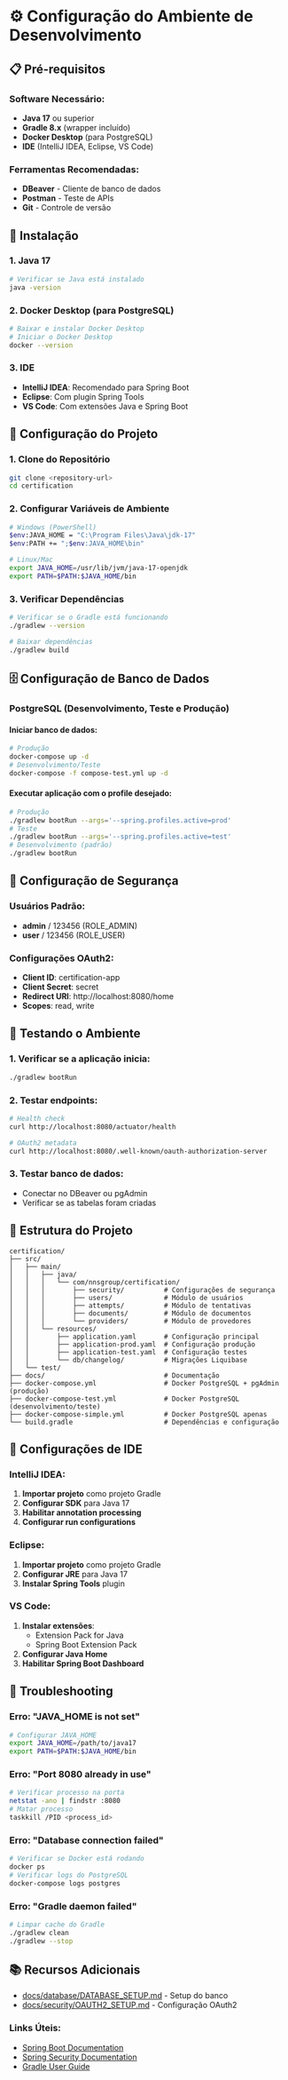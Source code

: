 # ⚙️ Configuração do Ambiente de Desenvolvimento

## 📋 Pré-requisitos

### Software Necessário:
- **Java 17** ou superior
- **Gradle 8.x** (wrapper incluído)
- **Docker Desktop** (para PostgreSQL)
- **IDE** (IntelliJ IDEA, Eclipse, VS Code)

### Ferramentas Recomendadas:
- **DBeaver** - Cliente de banco de dados
- **Postman** - Teste de APIs
- **Git** - Controle de versão

## 🚀 Instalação

### 1. Java 17
```bash
# Verificar se Java está instalado
java -version
```

### 2. Docker Desktop (para PostgreSQL)
```bash
# Baixar e instalar Docker Desktop
# Iniciar o Docker Desktop
docker --version
```

### 3. IDE
- **IntelliJ IDEA**: Recomendado para Spring Boot
- **Eclipse**: Com plugin Spring Tools
- **VS Code**: Com extensões Java e Spring Boot

## 🔧 Configuração do Projeto

### 1. Clone do Repositório
```bash
git clone <repository-url>
cd certification
```

### 2. Configurar Variáveis de Ambiente
```bash
# Windows (PowerShell)
$env:JAVA_HOME = "C:\Program Files\Java\jdk-17"
$env:PATH += ";$env:JAVA_HOME\bin"

# Linux/Mac
export JAVA_HOME=/usr/lib/jvm/java-17-openjdk
export PATH=$PATH:$JAVA_HOME/bin
```

### 3. Verificar Dependências
```bash
# Verificar se o Gradle está funcionando
./gradlew --version

# Baixar dependências
./gradlew build
```

## 🗄️ Configuração de Banco de Dados

### PostgreSQL (Desenvolvimento, Teste e Produção)

#### Iniciar banco de dados:
```bash
# Produção
docker-compose up -d
# Desenvolvimento/Teste
docker-compose -f compose-test.yml up -d
```

#### Executar aplicação com o profile desejado:
```bash
# Produção
./gradlew bootRun --args='--spring.profiles.active=prod'
# Teste
./gradlew bootRun --args='--spring.profiles.active=test'
# Desenvolvimento (padrão)
./gradlew bootRun
```

## 🔐 Configuração de Segurança

### Usuários Padrão:
- **admin** / 123456 (ROLE_ADMIN)
- **user** / 123456 (ROLE_USER)

### Configurações OAuth2:
- **Client ID**: certification-app
- **Client Secret**: secret
- **Redirect URI**: http://localhost:8080/home
- **Scopes**: read, write

## 🧪 Testando o Ambiente

### 1. Verificar se a aplicação inicia:
```bash
./gradlew bootRun
```

### 2. Testar endpoints:
```bash
# Health check
curl http://localhost:8080/actuator/health

# OAuth2 metadata
curl http://localhost:8080/.well-known/oauth-authorization-server
```

### 3. Testar banco de dados:
- Conectar no DBeaver ou pgAdmin
- Verificar se as tabelas foram criadas

## 📁 Estrutura do Projeto

```
certification/
├── src/
│   ├── main/
│   │   ├── java/
│   │   │   └── com/nnsgroup/certification/
│   │   │       ├── security/          # Configurações de segurança
│   │   │       ├── users/             # Módulo de usuários
│   │   │       ├── attempts/          # Módulo de tentativas
│   │   │       ├── documents/         # Módulo de documentos
│   │   │       └── providers/         # Módulo de provedores
│   │   └── resources/
│   │       ├── application.yaml       # Configuração principal
│   │       ├── application-prod.yaml  # Configuração produção
│   │       ├── application-test.yaml  # Configuração testes
│   │       └── db/changelog/          # Migrações Liquibase
│   └── test/
├── docs/                              # Documentação
├── docker-compose.yml                 # Docker PostgreSQL + pgAdmin (produção)
├── docker-compose-test.yml            # Docker PostgreSQL (desenvolvimento/teste)
├── docker-compose-simple.yml          # Docker PostgreSQL apenas
└── build.gradle                       # Dependências e configuração
```

## 🔧 Configurações de IDE

### IntelliJ IDEA:
1. **Importar projeto** como projeto Gradle
2. **Configurar SDK** para Java 17
3. **Habilitar annotation processing**
4. **Configurar run configurations**

### Eclipse:
1. **Importar projeto** como projeto Gradle
2. **Configurar JRE** para Java 17
3. **Instalar Spring Tools** plugin

### VS Code:
1. **Instalar extensões**:
   - Extension Pack for Java
   - Spring Boot Extension Pack
2. **Configurar Java Home**
3. **Habilitar Spring Boot Dashboard**

## 🚨 Troubleshooting

### Erro: "JAVA_HOME is not set"
```bash
# Configurar JAVA_HOME
export JAVA_HOME=/path/to/java17
export PATH=$PATH:$JAVA_HOME/bin
```

### Erro: "Port 8080 already in use"
```bash
# Verificar processo na porta
netstat -ano | findstr :8080
# Matar processo
taskkill /PID <process_id>
```

### Erro: "Database connection failed"
```bash
# Verificar se Docker está rodando
docker ps
# Verificar logs do PostgreSQL
docker-compose logs postgres
```

### Erro: "Gradle daemon failed"
```bash
# Limpar cache do Gradle
./gradlew clean
./gradlew --stop
```

## 📚 Recursos Adicionais

- [docs/database/DATABASE_SETUP.md](../database/DATABASE_SETUP.md) - Setup do banco
- [docs/security/OAUTH2_SETUP.md](../security/OAUTH2_SETUP.md) - Configuração OAuth2

### Links Úteis:
- [Spring Boot Documentation](https://spring.io/projects/spring-boot)
- [Spring Security Documentation](https://spring.io/projects/spring-security)
- [Gradle User Guide](https://docs.gradle.org/current/userguide/userguide.html) 